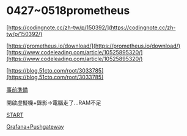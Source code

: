 # 0427~0518prometheus

[https://codingnote.cc/zh-tw/p/150392/](https://codingnote.cc/zh-tw/p/150392/)

[https://prometheus.io/download/](https://prometheus.io/download/)[https://www.codeleading.com/article/10525895320/](https://www.codeleading.com/article/10525895320/)

[https://blog.51cto.com/root/3033785](https://blog.51cto.com/root/3033785)

[事前準備](0427~0518prometheus%20c0d1806672974ae5a7f0ff0d18295244/%E4%BA%8B%E5%89%8D%E6%BA%96%E5%82%99%2071d0df02d3fe40ad98c8768672a39de2.md)

開啟虛擬機+錄影→電腦走了...RAM不足

[START](0427~0518prometheus%20c0d1806672974ae5a7f0ff0d18295244/START%20b479e161ac51438a80458e1c0b5069b2.md)

[Grafana+Pushgateway](0427~0518prometheus%20c0d1806672974ae5a7f0ff0d18295244/Grafana+Pushgateway%2070b806f189384b5eb1ccf1752b903cea.md)